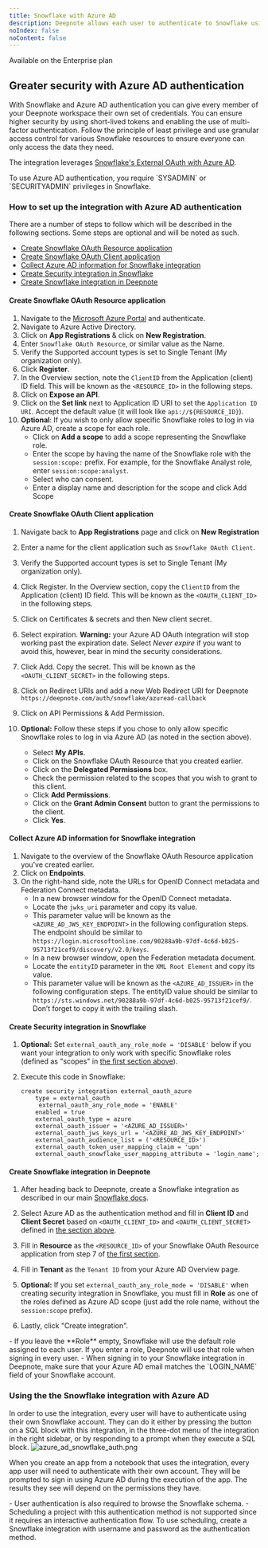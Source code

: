 ```yaml
---
title: Snowflake with Azure AD
description: Deepnote allows each user to authenticate to Snowflake using their own credentials.
noIndex: false
noContent: false
---
```


<Callout status="info">
Available on the Enterprise plan
</Callout>

## Greater security with Azure AD authentication

With Snowflake and Azure AD authentication you can give every member of your Deepnote workspace their own set of credentials. You can ensure higher security by using short-lived tokens and enabling the use of multi-factor authentication. Follow the principle of least privilege and use granular access control for various Snowflake resources to ensure everyone can only access the data they need.

The integration leverages [Snowflake's External OAuth with Azure AD](https://docs.snowflake.com/en/user-guide/oauth-azure).

<Callout status="info">
To use Azure AD authentication, you require `SYSADMIN` or `SECURITYADMIN` privileges in Snowflake.
</Callout>

### How to set up the integration with Azure AD authentication

There are a number of steps to follow which will be described in the following sections. Some steps are optional and will be noted as such.

- [Create Snowflake OAuth Resource application](snowflake-with-azure-ad#create-snowflake-oauth-resource-application)
- [Create Snowflake OAuth Client application](snowflake-with-azure-ad#create-snowflake-oauth-client-application)
- [Collect Azure AD information for Snowflake integration](snowflake-with-azure-ad#collect-azure-ad-information-for-snowflake-integration)
- [Create Security integration in Snowflake](snowflake-with-azure-ad#create-security-integration-in-snowflake)
- [Create Snowflake integration in Deepnote](snowflake-with-azure-ad#create-snowflake-integration-in-deepnote)

#### Create Snowflake OAuth Resource application

1. Navigate to the [Microsoft Azure Portal](https://portal.azure.com/) and authenticate.
2. Navigate to Azure Active Directory.
3. Click on **App Registrations** & click on **New Registration**.
4. Enter `Snowflake OAuth Resource`, or similar value as the Name.
5. Verify the Supported account types is set to Single Tenant (My organization only).
6. Click **Register**.
7. In the Overview section, note the `ClientID` from the Application (client) ID field. This will be known as the `<RESOURCE_ID>` in the following steps.
8. Click on **Expose an API**.
9. Click on the **Set link** next to Application ID URI to set the `Application ID URI`. Accept the default value (it will look like `api://${RESOURCE_ID}`).
10. **Optional**: If you wish to only allow specific Snowflake roles to log in via Azure AD, create a scope for each role.
    - Click on **Add a scope** to add a scope representing the Snowflake role.
    - Enter the scope by having the name of the Snowflake role with the `session:scope:` prefix. For example, for the Snowflake Analyst role, enter `session:scope:analyst`.
    - Select who can consent.
    - Enter a display name and description for the scope and click Add Scope

#### Create Snowflake OAuth Client application

1. Navigate back to **App Registrations** page and click on **New Registration**
2. Enter a name for the client application such as `Snowflake OAuth Client`.
3. Verify the Supported account types is set to Single Tenant (My organization only).
4. Click Register. In the Overview section, copy the `ClientID` from the Application (client) ID field. This will be known as the `<OAUTH_CLIENT_ID>` in the following steps.
5. Click on Certificates & secrets and then New client secret.
6. Select expiration. **Warning:** your Azure AD OAuth integration will stop working past the expiration date. Select _Never expire_ if you want to avoid this, however, bear in mind the security considerations.
7. Click Add. Copy the secret. This will be known as the `<OAUTH_CLIENT_SECRET>` in the following steps.
8. Click on Redirect URIs and add a new Web Redirect URI for Deepnote `https://deepnote.com/auth/snowflake/azuread-callback`
9. Click on API Permissions & Add Permission.
10. **Optional:** Follow these steps if you chose to only allow specific Snowflake roles to log in via Azure AD (as noted in the section above).

    - Select **My APIs**.
    - Click on the Snowflake OAuth Resource that you created earlier.
    - Click on the **Delegated Permissions** box.
    - Check the permission related to the scopes that you wish to grant to this client.
    - Click **Add Permissions**.
    - Click on the **Grant Admin Consent** button to grant the permissions to the client.
    - Click **Yes**.

#### Collect Azure AD information for Snowflake integration

1. Navigate to the overview of the Snowflake OAuth Resource application you’ve created earlier.
2. Click on **Endpoints**.
3. On the right-hand side, note the URLs for OpenID Connect metadata and Federation Connect metadata.
   - In a new browser window for the OpenID Connect metadata.
   - Locate the `jwks_uri` parameter and copy its value.
   - This parameter value will be known as the `<AZURE_AD_JWS_KEY_ENDPOINT>` in the following configuration steps. The endpoint
     should be similar to `https://login.microsoftonline.com/90288a9b-97df-4c6d-b025-95713f21cef9/discovery/v2.0/keys`.
   - In a new browser window, open the Federation metadata document.
   - Locate the `entityID` parameter in the `XML Root Element` and copy its value.
   - This parameter value will be known as the `<AZURE_AD_ISSUER>` in the following configuration steps. The entityID value should
     be similar to `https://sts.windows.net/90288a9b-97df-4c6d-b025-95713f21cef9/`. Don’t forget to copy it with the trailing slash.

#### Create Security integration in Snowflake

1. **Optional:** Set `external_oauth_any_role_mode = 'DISABLE'` below if you want your integration to only work with specific Snowflake roles (defined as "scopes" in [the first section above](snowflake-with-azure-ad#create-snowflake-oauth-resource-application)).
2. Execute this code in Snowflake:

   ```
   create security integration external_oauth_azure
       type = external_oauth
   		external_oauth_any_role_mode = 'ENABLE'
       enabled = true
       external_oauth_type = azure
       external_oauth_issuer = '<AZURE_AD_ISSUER>'
       external_oauth_jws_keys_url = '<AZURE_AD_JWS_KEY_ENDPOINT>'
       external_oauth_audience_list = ('<RESOURCE_ID>')
       external_oauth_token_user_mapping_claim = 'upn'
       external_oauth_snowflake_user_mapping_attribute = 'login_name';
   ```

#### Create Snowflake integration in Deepnote

1.  After heading back to Deepnote, create a Snowflake integration as described in our main [Snowflake docs](snowflake).

2.  Select Azure AD as the authentication method and fill in **Client ID** and **Client Secret** based on `<OAUTH_CLIENT_ID>` and `<OAUTH_CLIENT_SECRET>` defined in [the section above](snowflake-with-azure-ad#create-snowflake-oauth-client-application).

3.  Fill in **Resource** as the `<RESOURCE_ID>` of your Snowflake OAuth Resource application from step 7 of [the first section](snowflake-with-azure-ad#create-snowflake-oauth-resource-application).

4.  Fill in **Tenant** as the `Tenant ID` from your Azure AD Overview page.

5.  **Optional:** If you set `external_oauth_any_role_mode = 'DISABLE'` when creating security integration in Snowflake, you must fill in **Role** as one of the roles defined as Azure AD scope (just add the role name, without the `session:scope` prefix).

6.  Lastly, click "Create integration".

<Callout status="info">
- If you leave the **Role** empty, Snowflake will use the default role assigned to each user. If you enter a role, Deepnote will use that role when signing in every user.
- When signing in to your Snowflake integration in Deepnote, make sure that your Azure AD email matches the `LOGIN_NAME` field of your Snowflake account.
</Callout>

### Using the the Snowflake integration with Azure AD

In order to use the integration, every user will have to authenticate using their own Snowflake account. They can do it either by pressing the button on a SQL block with this integration, in the three-dot menu of the integration in the right sidebar, or by responding to a prompt when they execute a SQL block.
![azure_ad_snowflake_auth.png](https://media.graphassets.com/Xhw4oFmScOKeEyqaQ0FR)

When you create an app from a notebook that uses the integration, every app user will need to authenticate with their own account. They will be prompted to sign in using Azure AD during the execution of the app. The results they see will depend on the permissions they have.

<Callout status="info">
- User authentication is also required to browse the Snowflake schema.
- Scheduling a project with this authentication method is not supported since it requires an interactive authentication flow. To use scheduling, create a Snowflake integration with username and password as the authentication method.
</Callout>
